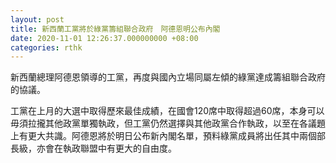 ```yaml
---
layout: post
title: 新西蘭工黨將於綠黨籌組聯合政府　阿德恩明公布內閣
date: 2020-11-01 12:26:37.000000000 +08:00
categories: rthk
---
```


新西蘭總理阿德恩領導的工黨，再度與國內立場同屬左傾的綠黨達成籌組聯合政府的協議。

工黨在上月的大選中取得歷來最佳成績，在國會120席中取得超過60席，本身可以毋須拉攏其他政黨單獨執政，但工黨仍然選擇與其他政黨合作執政，以至在各議題上有更大共識。阿德恩將於明日公布新內閣名單，預料綠黨成員將出任其中兩個部長級，亦會在執政聯盟中有更大的自由度。
